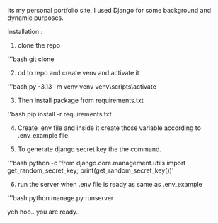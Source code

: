 Its my personal portfolio site, I used Django for some background and dynamic purposes.

Installation :

1. clone the repo

'''bash
git clone 

2. cd to repo and create venv and activate it

'''bash
py -3.13 -m venv venv
venv\scripts\activate

3. Then install package from requirements.txt

''bash
pip install -r requirements.txt

4. Create .env file and inside it create those variable according to .env_example file.

5. To generate django secret key the the command.

'''bash
python -c 'from django.core.management.utils import get_random_secret_key; print(get_random_secret_key())'

6. run the server when .env file is ready as same as .env_example

'''bash
python manage.py runserver

yeh hoo.. you are ready..






